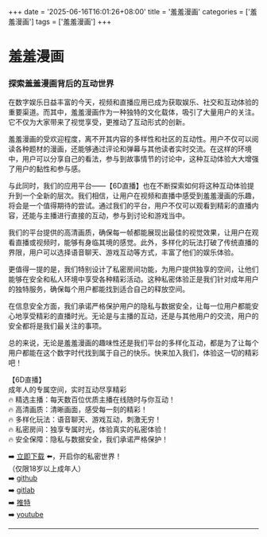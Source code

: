+++
date = '2025-06-16T16:01:26+08:00'
title = '羞羞漫画'
categories = ['羞羞漫画']
tags = ['羞羞漫画']
+++

# 羞羞漫画

### 探索羞羞漫画背后的互动世界

在数字娱乐日益丰富的今天，视频和直播应用已成为获取娱乐、社交和互动体验的重要渠道。而其中，羞羞漫画作为一种独特的文化载体，吸引了大量用户的关注。它不仅为大家带来了视觉享受，更推动了互动形式的创新。

羞羞漫画的受欢迎程度，离不开其内容的多样性和社区的互动性。用户不仅可以阅读各种题材的漫画，还能够通过评论和弹幕与其他读者实时交流。在这样的环境中，用户可以分享自己的看法，参与到故事情节的讨论中，这种互动体验大大增强了用户的黏性和参与感。

与此同时，我们的应用平台——【6D直播】也在不断探索如何将这种互动体验提升到一个全新的层次。我们相信，让用户在视频和直播中感受到羞羞漫画的乐趣，将会是一个值得期待的尝试。通过我们的平台，用户不仅可以观看到精彩的直播内容，还能与主播进行直接的互动，参与到讨论和游戏当中。

我们的平台提供的高清画质，确保每一帧都能展现出最佳的视觉效果，让用户在观看直播或视频时，能够有身临其境的感觉。此外，多样化的玩法打破了传统直播的界限，用户可以选择语音聊天、游戏互动等方式，丰富了他们的娱乐体验。

更值得一提的是，我们特别设计了私密房间功能，为用户提供独享的空间，让他们能够在安全和私人环境中享受各种精彩活动。这种私密体验正是我们针对成年用户的独特服务，确保每个用户都能找到适合自己的释放空间。

在信息安全方面，我们承诺严格保护用户的隐私与数据安全，让每一位用户都能安心地享受精彩的直播时光。无论是与主播的互动，还是与其他用户的交流，用户的安全都将是我们最关注的事项。

总的来说，无论是羞羞漫画的趣味性还是我们平台的多样化互动，都是为了让每个用户都能在这个数字时代找到属于自己的快乐。快来加入我们，体验这一切的精彩吧！

【6D直播】  
成年人的专属空间，实时互动尽享精彩  
🔥 精选主播：每天数百位优质主播在线随时与你互动！  
🔥 高清画质：清晰画面，感受每一刻的精彩！  
🔥 多样化玩法：语音聊天、游戏互动，刺激无穷！  
🔥 私密房间：独享专属时光，体验真实的私密体验！  
🔥 安全保障：隐私与数据安全，我们承诺严格保护！  

➡️ [立即下载](https://down123.s3.ap-east-1.amazonaws.com/down/down.html?channelCode=blog) ⬅️，开启你的私密世界！  
（仅限18岁以上成年人）  
➡️ [github](https://aldult-live.github.io/)  
➡️ [gitlab](https://seo-09598d.gitlab.io/)  
➡️ [推特](https://x.com/wegame33)  
➡️ [youtube](https://www.youtube.com/@6Dlive)  

---
